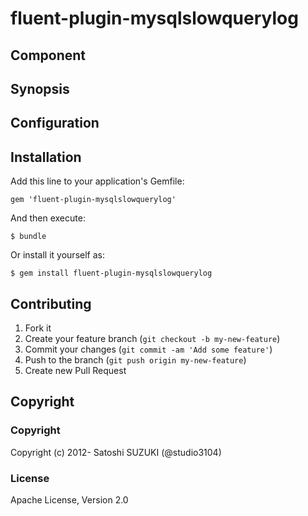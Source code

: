 # fluent-plugin-mysqlslowquerylog

## Component

## Synopsis

## Configuration

## Installation

Add this line to your application's Gemfile:

    gem 'fluent-plugin-mysqlslowquerylog'

And then execute:

    $ bundle

Or install it yourself as:

    $ gem install fluent-plugin-mysqlslowquerylog

## Contributing

1. Fork it
2. Create your feature branch (`git checkout -b my-new-feature`)
3. Commit your changes (`git commit -am 'Add some feature'`)
4. Push to the branch (`git push origin my-new-feature`)
5. Create new Pull Request

## Copyright

### Copyright
Copyright (c) 2012- Satoshi SUZUKI (@studio3104)

### License
Apache License, Version 2.0
